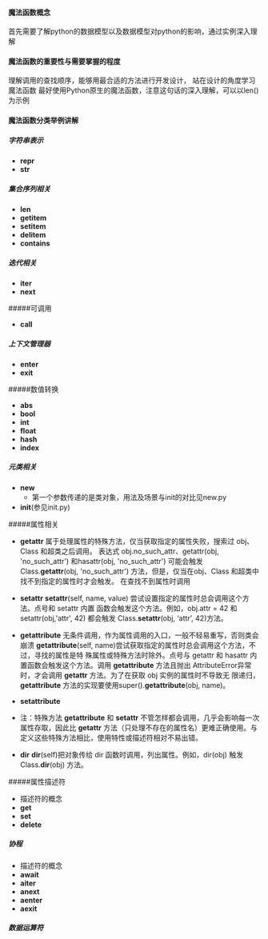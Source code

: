 #### 魔法函数概念
首先需要了解python的数据模型以及数据模型对python的影响，通过实例深入理解


#### 魔法函数的重要性与需要掌握的程度
理解调用的查找顺序，能够用最合适的方法进行开发设计，
站在设计的角度学习魔法函数
最好使用Python原生的魔法函数，注意这句话的深入理解，可以以len()为示例



#### 魔法函数分类举例讲解
##### 字符串表示
- __repr__
- __str__

##### 集合序列相关
- __len__
- __getitem__
- __setitem__
- __delitem__
- __contains__

##### 迭代相关
- __iter__
- __next__

#####可调用
- __call__

##### 上下文管理器
- __enter__
- __exit__


#####数值转换
- __abs__
- __bool__
- __int__
- __float__
- __hash__
- __index__


##### 元类相关
- __new__
  - 第一个参数传递的是类对象，用法及场景与init的对比见new.py
- __init__(参见init.py)


#####属性相关
- __getattr__ 属于处理属性的特殊方法，仅当获取指定的属性失败，搜索过 obj、Class 和超类之后调用。
表达式 obj.no_such_attr、getattr(obj, 'no_such_attr') 和hasattr(obj, 'no_such_attr') 可能会触发
Class.__getattr__(obj, 'no_such_attr') 方法，但是，仅当在obj、Class 和超类中找不到指定的属性时才会触发。
在查找不到属性时调用

- __setattr__   __setattr__(self, name, value) 尝试设置指定的属性时总会调用这个方法。点号和 setattr 内置
  函数会触发这个方法。例如，obj.attr = 42 和 setattr(obj,'attr', 42) 都会触发 Class.__setattr__(obj, ‘attr’, 42)方法。


- __getattribute__ 无条件调用，作为属性调用的入口，一般不轻易重写，否则类会崩溃
 __getattribute__(self, name)尝试获取指定的属性时总会调用这个方法，不过，寻找的属性是特
 殊属性或特殊方法时除外。点号与 getattr 和 hasattr 内置函数会触发这个方法。调用 __getattribute__
 方法且抛出 AttributeError异常时，才会调用 __getattr__ 方法。为了在获取 obj 实例的属性时不导致无
 限递归，__getattribute__ 方法的实现要使用super().__getattribute__(obj, name)。

- __setattribute__


- 注：特殊方法 __getattribute__ 和 __setattr__ 不管怎样都会调用，几乎会影响每一次属性存取，因此比
__getattr__ 方法（只处理不存在的属性名）更难正确使用。与定义这些特殊方法相比，使用特性或描述符相对不易出错。


- __dir__
__dir__(self)把对象传给 dir 函数时调用，列出属性。例如，dir(obj) 触发Class.__dir__(obj) 方法。


#####属性描述符
- 描述符的概念
- __get__
- __set__
- __delete__

##### 协程
- 描述符的概念
- __await__
- __aiter__
- __anext__
- __aenter__
- __aexit__

##### 数据运算符
